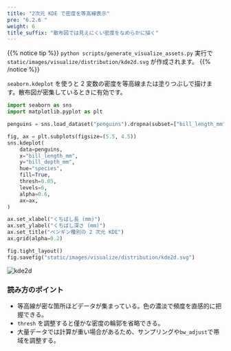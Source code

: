 ```yaml
---
title: "2次元 KDE で密度を等高線表示"
pre: "6.2.6 "
weight: 6
title_suffix: "散布図では見えにくい密度をなめらかに描く"
---
```


{{% notice tip %}}
`python scripts/generate_visualize_assets.py` 実行で
`static/images/visualize/distribution/kde2d.svg` が作成されます。
{{% /notice %}}

`seaborn.kdeplot` を使うと 2 変数の密度を等高線または塗りつぶしで描けます。散布図が密集しているときに有効です。

```python
import seaborn as sns
import matplotlib.pyplot as plt

penguins = sns.load_dataset("penguins").dropna(subset=["bill_length_mm", "bill_depth_mm"])

fig, ax = plt.subplots(figsize=(5.5, 4.5))
sns.kdeplot(
    data=penguins,
    x="bill_length_mm",
    y="bill_depth_mm",
    hue="species",
    fill=True,
    thresh=0.05,
    levels=6,
    alpha=0.6,
    ax=ax,
)

ax.set_xlabel("くちばし長 (mm)")
ax.set_ylabel("くちばし深さ (mm)")
ax.set_title("ペンギン種別の 2 次元 KDE")
ax.grid(alpha=0.2)

fig.tight_layout()
fig.savefig("static/images/visualize/distribution/kde2d.svg")
```

![kde2d](/images/visualize/distribution/kde2d.svg)

### 読み方のポイント

- 等高線が密な箇所ほどデータが集まっている。色の濃淡で頻度を直感的に把握できる。
- `thresh` を調整すると僅かな密度の輪郭を省略できる。
- 大量データでは計算が重い場合があるため、サンプリングや`bw_adjust`で帯域を調整する。
